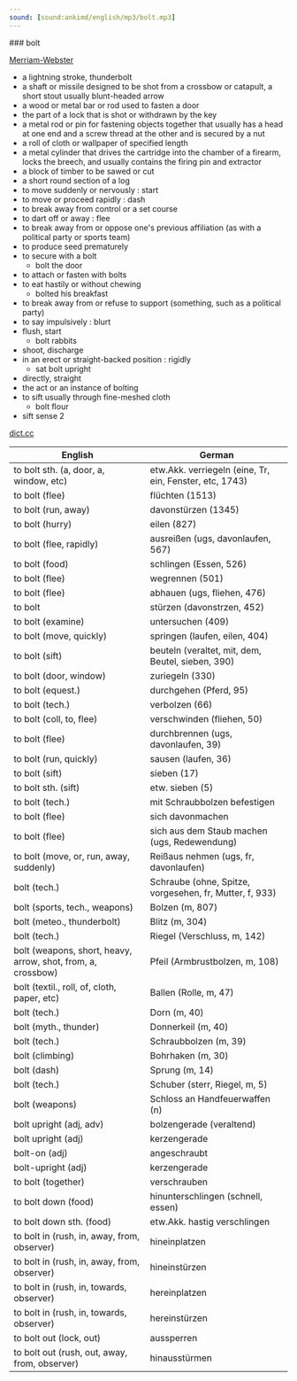 ```yaml
---
sound: [sound:ankimd/english/mp3/bolt.mp3]
---
```


\### bolt

[Merriam-Webster](https://www.merriam-webster.com/dictionary/bolt)

- a lightning stroke, thunderbolt
- a shaft or missile designed to be shot from a crossbow or catapult, a short stout usually blunt-headed arrow
- a wood or metal bar or rod used to fasten a door
- the part of a lock that is shot or withdrawn by the key
- a metal rod or pin for fastening objects together that usually has a head at one end and a screw thread at the other and is secured by a nut
- a roll of cloth or wallpaper of specified length
- a metal cylinder that drives the cartridge into the chamber of a firearm, locks the breech, and usually contains the firing pin and extractor
- a block of timber to be sawed or cut
- a short round section of a log
- to move suddenly or nervously : start
- to move or proceed rapidly : dash
- to break away from control or a set course
- to dart off or away : flee
- to break away from or oppose one's previous affiliation (as with a political party or sports team)
- to produce seed prematurely
- to secure with a bolt
    - bolt the door
- to attach or fasten with bolts
- to eat hastily or without chewing
    - bolted his breakfast
- to break away from or refuse to support (something, such as a political party)
- to say impulsively : blurt
- flush, start
    - bolt rabbits
- shoot, discharge
- in an erect or straight-backed position : rigidly
    - sat bolt upright
- directly, straight
- the act or an instance of bolting
- to sift usually through fine-meshed cloth
    - bolt flour
- sift sense 2

[dict.cc](https://www.dict.cc/bolt)

| English        | German       |
| -------------- | ------------ |
| to bolt sth. (a, door, a, window, etc) | etw.Akk. verriegeln (eine, Tr, ein, Fenster, etc, 1743) |
| to bolt (flee) | flüchten (1513) |
| to bolt (run, away) | davonstürzen (1345) |
| to bolt (hurry) | eilen (827) |
| to bolt (flee, rapidly) | ausreißen (ugs, davonlaufen, 567) |
| to bolt (food) | schlingen (Essen, 526) |
| to bolt (flee) | wegrennen (501) |
| to bolt (flee) | abhauen (ugs, fliehen, 476) |
| to bolt | stürzen (davonstrzen, 452) |
| to bolt (examine) | untersuchen (409) |
| to bolt (move, quickly) | springen (laufen, eilen, 404) |
| to bolt (sift) | beuteln (veraltet, mit, dem, Beutel, sieben, 390) |
| to bolt (door, window) | zuriegeln (330) |
| to bolt (equest.) | durchgehen (Pferd, 95) |
| to bolt (tech.) | verbolzen (66) |
| to bolt (coll, to, flee) | verschwinden (fliehen, 50) |
| to bolt (flee) | durchbrennen (ugs, davonlaufen, 39) |
| to bolt (run, quickly) | sausen (laufen, 36) |
| to bolt (sift) | sieben (17) |
| to bolt sth. (sift) | etw. sieben (5) |
| to bolt (tech.) | mit Schraubbolzen befestigen |
| to bolt (flee) | sich davonmachen |
| to bolt (flee) | sich aus dem Staub machen (ugs, Redewendung) |
| to bolt (move, or, run, away, suddenly) | Reißaus nehmen (ugs, fr, davonlaufen) |
| bolt (tech.) | Schraube (ohne, Spitze, vorgesehen, fr, Mutter, f, 933) |
| bolt (sports, tech., weapons) | Bolzen (m, 807) |
| bolt (meteo., thunderbolt) | Blitz (m, 304) |
| bolt (tech.) | Riegel (Verschluss, m, 142) |
| bolt (weapons, short, heavy, arrow, shot, from, a, crossbow) | Pfeil (Armbrustbolzen, m, 108) |
| bolt (textil., roll, of, cloth, paper, etc) | Ballen (Rolle, m, 47) |
| bolt (tech.) | Dorn (m, 40) |
| bolt (myth., thunder) | Donnerkeil (m, 40) |
| bolt (tech.) | Schraubbolzen (m, 39) |
| bolt (climbing) | Bohrhaken (m, 30) |
| bolt (dash) | Sprung (m, 14) |
| bolt (tech.) | Schuber (sterr, Riegel, m, 5) |
| bolt (weapons) | Schloss an Handfeuerwaffen (n) |
| bolt upright (adj, adv) | bolzengerade (veraltend) |
| bolt upright (adj) | kerzengerade |
| bolt-on (adj) | angeschraubt |
| bolt-upright (adj) | kerzengerade |
| to bolt (together) | verschrauben |
| to bolt down (food) | hinunterschlingen (schnell, essen) |
| to bolt down sth. (food) | etw.Akk. hastig verschlingen |
| to bolt in (rush, in, away, from, observer) | hineinplatzen |
| to bolt in (rush, in, away, from, observer) | hineinstürzen |
| to bolt in (rush, in, towards, observer) | hereinplatzen |
| to bolt in (rush, in, towards, observer) | hereinstürzen |
| to bolt out (lock, out) | aussperren |
| to bolt out (rush, out, away, from, observer) | hinausstürmen |
